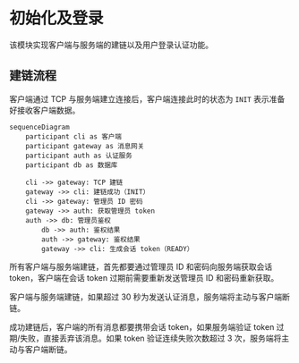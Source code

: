 # 初始化及登录

该模块实现客户端与服务端的建链以及用户登录认证功能。

## 建链流程

客户端通过 TCP 与服务端建立连接后，客户端连接此时的状态为 `INIT` 表示准备好接收客户端数据。

```mermaid
sequenceDiagram
    participant cli as 客户端
    participant gateway as 消息网关
    participant auth as 认证服务
    participant db as 数据库

    cli ->> gateway: TCP 建链
    gateway ->> cli: 建链成功（INIT）
    cli ->> gateway: 管理员 ID 密码
    gateway ->> auth: 获取管理员 token
    auth ->> db: 管理员鉴权
		db ->> auth: 鉴权结果
		auth ->> gateway: 鉴权结果
		gateway ->> cli: 生成会话 token（READY）
```

所有客户端与服务端建链，首先都要通过管理员 ID 和密码向服务端获取会话 token，客户端在会话 token 过期前需要重新发送管理员 ID 和密码重新获取。

客户端与服务端建链，如果超过 30 秒为发送认证消息，服务端将主动与客户端断链。

成功建链后，客户端的所有消息都要携带会话 token，如果服务端验证 token 过期/失败，直接丢弃该消息。如果 token 验证连续失败次数超过 3 次，服务端将主动与客户端断链。

